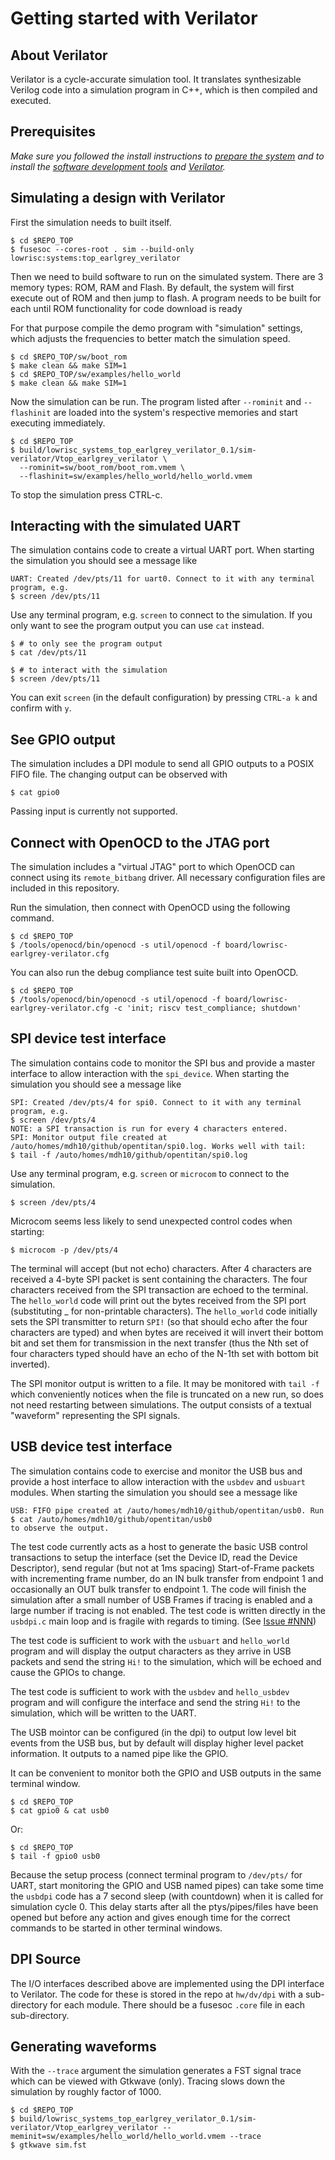 # Getting started with Verilator

## About Verilator

Verilator is a cycle-accurate simulation tool.
It translates synthesizable Verilog code into a simulation program in C++, which is then compiled and executed.

## Prerequisites

_Make sure you followed the install instructions to [prepare the system](install_instructions.md#system-preparation) and to install the [software development tools](install_instructions.md#software-development) and [Verilator](install_instructions.md#verilator)._

## Simulating a design with Verilator

First the simulation needs to built itself.

```console
$ cd $REPO_TOP
$ fusesoc --cores-root . sim --build-only lowrisc:systems:top_earlgrey_verilator
```

Then we need to build software to run on the simulated system.
There are 3 memory types: ROM, RAM and Flash.
By default, the system will first execute out of ROM and then jump to flash.
A program needs to be built for each until ROM functionality for code download is ready

For that purpose compile the demo program with "simulation" settings, which adjusts the frequencies to better match the simulation speed.

```console
$ cd $REPO_TOP/sw/boot_rom
$ make clean && make SIM=1
$ cd $REPO_TOP/sw/examples/hello_world
$ make clean && make SIM=1
```

Now the simulation can be run.
The program listed after `--rominit` and `--flashinit` are loaded into the system's respective memories and start executing immediately.

```console
$ cd $REPO_TOP
$ build/lowrisc_systems_top_earlgrey_verilator_0.1/sim-verilator/Vtop_earlgrey_verilator \
  --rominit=sw/boot_rom/boot_rom.vmem \
  --flashinit=sw/examples/hello_world/hello_world.vmem
```

To stop the simulation press CTRL-c.

## Interacting with the simulated UART

The simulation contains code to create a virtual UART port.
When starting the simulation you should see a message like

```console
UART: Created /dev/pts/11 for uart0. Connect to it with any terminal program, e.g.
$ screen /dev/pts/11
```

Use any terminal program, e.g. `screen` to connect to the simulation.
If you only want to see the program output you can use `cat` instead.

```console
$ # to only see the program output
$ cat /dev/pts/11

$ # to interact with the simulation
$ screen /dev/pts/11
```

You can exit `screen` (in the default configuration) by pressing `CTRL-a k` and confirm with `y`.

## See GPIO output

The simulation includes a DPI module to send all GPIO outputs to a POSIX FIFO file.
The changing output can be observed with

```console
$ cat gpio0
```

Passing input is currently not supported.

## Connect with OpenOCD to the JTAG port

The simulation includes a "virtual JTAG" port to which OpenOCD can connect using its `remote_bitbang` driver.
All necessary configuration files are included in this repository.

Run the simulation, then connect with OpenOCD using the following command.

```console
$ cd $REPO_TOP
$ /tools/openocd/bin/openocd -s util/openocd -f board/lowrisc-earlgrey-verilator.cfg
```

You can also run the debug compliance test suite built into OpenOCD.

```console
$ cd $REPO_TOP
$ /tools/openocd/bin/openocd -s util/openocd -f board/lowrisc-earlgrey-verilator.cfg -c 'init; riscv test_compliance; shutdown'
```
## SPI device test interface

The simulation contains code to monitor the SPI bus and provide a master interface to allow interaction with the `spi_device`.
When starting the simulation you should see a message like

```console
SPI: Created /dev/pts/4 for spi0. Connect to it with any terminal program, e.g.
$ screen /dev/pts/4
NOTE: a SPI transaction is run for every 4 characters entered.
SPI: Monitor output file created at /auto/homes/mdh10/github/opentitan/spi0.log. Works well with tail:
$ tail -f /auto/homes/mdh10/github/opentitan/spi0.log
```

Use any terminal program, e.g. `screen` or `microcom` to connect to the simulation.

```console
$ screen /dev/pts/4
```

Microcom seems less likely to send unexpected control codes when starting:
```console
$ microcom -p /dev/pts/4
```

The terminal will accept (but not echo) characters.
After 4 characters are received a 4-byte SPI packet is sent containing the characters.
The four characters received from the SPI transaction are echoed to the terminal.
The `hello_world` code will print out the bytes received from the SPI port (substituting _ for non-printable characters).
The `hello_world` code initially sets the SPI transmitter to return `SPI!` (so that should echo after the four characters are typed) and when bytes are received it will invert their bottom bit and set them for transmission in the next transfer (thus the Nth set of four characters typed should have an echo of the N-1th set with bottom bit inverted).

The SPI monitor output is written to a file.
It may be monitored with `tail -f` which conveniently notices when the file is truncated on a new run, so does not need restarting between simulations.
The output consists of a textual "waveform" representing the SPI signals.

## USB device test interface


The simulation contains code to exercise and monitor the USB bus and provide a host interface to allow interaction with the `usbdev` and `usbuart` modules.
When starting the simulation you should see a message like

```console
USB: FIFO pipe created at /auto/homes/mdh10/github/opentitan/usb0. Run
$ cat /auto/homes/mdh10/github/opentitan/usb0
to observe the output.
```

The test code currently acts as a host to generate the basic USB control transactions to setup the interface (set the Device ID, read the Device Descriptor), send regular (but not at 1ms spacing) Start-of-Frame packets with incrementing frame number, do an IN bulk transfer from endpoint 1 and occasionally an OUT bulk transfer to endpoint 1.
The code will finish the simulation after a small number of USB Frames if tracing is enabled and a large number if tracing is not enabled.
The test code is written directly in the `usbdpi.c` main loop and is fragile with regards to timing. (See [Issue #NNN](https://github.com/lowRISC/opentitan/issues/NNN))

The test code is sufficient to work with the `usbuart` and `hello_world` program and will display the output characters as they arrive in USB packets and send the string `Hi!` to the simulation, which will be echoed and cause the GPIOs to change.

The test code is sufficient to work with the `usbdev` and `hello_usbdev` program and will configure the interface and send the string `Hi!` to the simulation, which will be written to the UART.

The USB mointor can be configured (in the dpi) to output low level bit events from the USB bus, but by default will display higher level packet information. It outputs to a named pipe like the GPIO.

It can be convenient to monitor both the GPIO and USB outputs in the same terminal window.

```console
$ cd $REPO_TOP
$ cat gpio0 & cat usb0
```

Or:

```console
$ cd $REPO_TOP
$ tail -f gpio0 usb0
```

Because the setup process (connect terminal program to `/dev/pts/` for UART, start monitoring the GPIO and USB named pipes) can take some time the `usbdpi` code has a 7 second sleep (with countdown) when it is called for simulation cycle 0.
This delay starts after all the ptys/pipes/files have been opened but before any action and gives enough time for the correct commands to be started in other terminal windows.

## DPI Source

The I/O interfaces described above are implemented using the DPI interface to Verilator.
The code for these is stored in the repo at `hw/dv/dpi` with a sub-directory for each module.
There should be a fusesoc `.core` file in each sub-directory.

## Generating waveforms

With the `--trace` argument the simulation generates a FST signal trace which can be viewed with Gtkwave (only).
Tracing slows down the simulation by roughly factor of 1000.

```console
$ cd $REPO_TOP
$ build/lowrisc_systems_top_earlgrey_verilator_0.1/sim-verilator/Vtop_earlgrey_verilator --meminit=sw/examples/hello_world/hello_world.vmem --trace
$ gtkwave sim.fst
```
